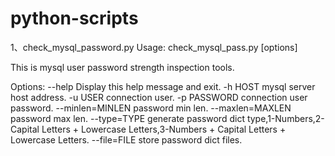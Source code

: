 python-scripts
==============
1、check_mysql_password.py
Usage: check_mysql_pass.py [options]

This is mysql user password strength inspection tools.

Options:
  --help           Display this help message and exit.
  -h HOST          mysql server host address.
  -u USER          connection user.
  -p PASSWORD      connection user password.
  --minlen=MINLEN  password min len.
  --maxlen=MAXLEN  password max len.
  --type=TYPE      generate password dict type,1-Numbers,2-Capital Letters +
                   Lowercase Letters,3-Numbers + Capital Letters + Lowercase
                   Letters.
  --file=FILE      store password dict files.
  
  
